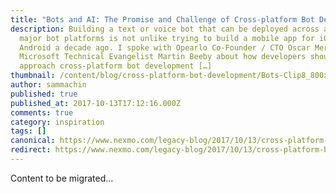 ```yaml
---
title: "Bots and AI: The Promise and Challenge of Cross-platform Bot Development"
description: Building a text or voice bot that can be deployed across all the
  major bot platforms is not unlike trying to build a mobile app for iOS and
  Android a decade ago. I spoke with Opearlo Co-Founder / CTO Oscar Merry and
  Microsoft Technical Evangelist Martin Beeby about how developers should
  approach cross-platform bot development […]
thumbnail: /content/blog/cross-platform-bot-development/Bots-Clip8_800x300.jpg
author: sammachin
published: true
published_at: 2017-10-13T17:12:16.000Z
comments: true
category: inspiration
tags: []
canonical: https://www.nexmo.com/legacy-blog/2017/10/13/cross-platform-bot-development
redirect: https://www.nexmo.com/legacy-blog/2017/10/13/cross-platform-bot-development
---
```


Content to be migrated...
